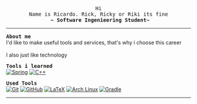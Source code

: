 <div align="center">
  <samp>
    Hi<br>Name is Ricardo. Rick, Ricky or Riki its fine<br>
    <img src="">
<b>~ Software Ingenieering Student~</b>
</samp></div>

---

<samp>**About me**</samp>
<br> I'd like to make useful tools and services, that's why i choose this career </br>
<br> I also just like technology </br>

<samp>**Tools i learned**</samp><br>
[![Spring](https://skillicons.dev/icons?i=spring)](https://spring.io/)
[![C++](https://skillicons.dev/icons?i=cpp)](https://en.cppreference.com/w/cpp)


<samp>**Used Tools**</samp><br>
[![Git](https://skillicons.dev/icons?i=git)](https://git-scm.com/)
[![GitHub](https://skillicons.dev/icons?i=github)](https://github.com/)
[![LaTeX](https://skillicons.dev/icons?i=latex)](https://www.latex-project.org/)
[![Arch Linux](https://skillicons.dev/icons?i=arch)](https://archlinux.org/)
[![Gradle](https://skillicons.dev/icons?i=gradle)](https://docs.gradle.org/current/userguide/userguide.html)

---

<!--
**rikich3/rikich3** is a ✨ _special_ ✨ repository because its `README.md` (this file) appears on your GitHub profile.

Here are some ideas to get you started:

- 🔭 I’m currently working on ...
- 🌱 I’m currently learning ...
- 👯 I’m looking to collaborate on ...
- 🤔 I’m looking for help with ...
- 💬 Ask me about ...
- 📫 How to reach me: ...
- 😄 Pronouns: ...
- ⚡ Fun fact: ...
-->

